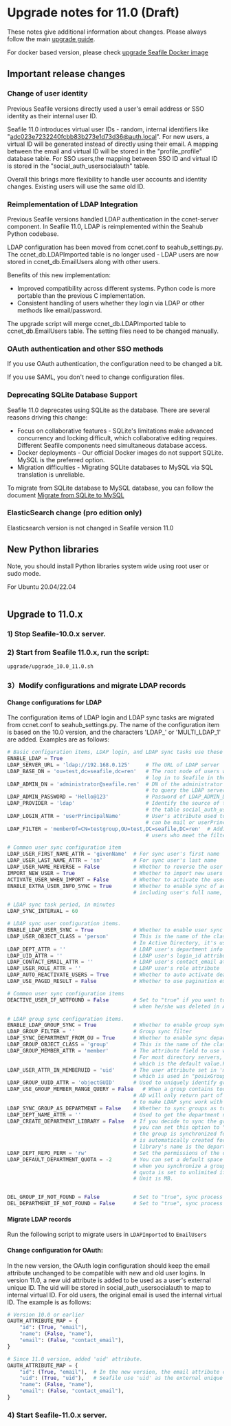 # Upgrade notes for 11.0 (Draft)

These notes give additional information about changes.
Please always follow the main [upgrade guide](./upgrade.md).

For docker based version, please check [upgrade Seafile Docker image](../docker/upgrade/upgrade_docker.md)

## Important release changes

### Change of user identity

Previous Seafile versions directly used a user's email address or SSO identity as their internal user ID.

Seafile 11.0 introduces virtual user IDs - random, internal identifiers like "adc023e7232240fcbb83b273e1d73d36@auth.local". For new users, a virtual ID will be generated instead of directly using their email. A mapping between the email and virtual ID will be stored in the "profile_profile" database table. For SSO users,the mapping between SSO ID and virtual ID is stored in the "social_auth_usersocialauth" table.

Overall this brings more flexibility to handle user accounts and identity changes. Existing users will use the same old ID.


### Reimplementation of LDAP Integration

Previous Seafile versions handled LDAP authentication in the ccnet-server component. In Seafile 11.0, LDAP is reimplemented within the Seahub Python codebase.

LDAP configuration has been moved from ccnet.conf to seahub_settings.py. The ccnet_db.LDAPImported table is no longer used - LDAP users are now stored in ccnet_db.EmailUsers along with other users.

Benefits of this new implementation:

* Improved compatibility across different systems. Python code is more portable than the previous C implementation.
* Consistent handling of users whether they login via LDAP or other methods like email/password.

The upgrade script will merge ccnet_db.LDAPImported table to ccnet_db.EmailUsers table. The setting files need to be changed manually.

### OAuth authentication and other SSO methods

If you use OAuth authentication, the configuration need to be changed a bit.

If you use SAML, you don't need to change configuration files.


### Deprecating SQLite Database Support

Seafile 11.0 deprecates using SQLite as the database. There are several reasons driving this change:

* Focus on collaborative features - SQLite's limitations make advanced concurrency and locking difficult, which collaborative editing requires. Different Seafile components need simultaneous database access.
* Docker deployments - Our official Docker images do not support SQLite. MySQL is the preferred option.
* Migration difficulties - Migrating SQLite databases to MySQL via SQL translation is unreliable.

To migrate from SQLite database to MySQL database, you can follow the document [Migrate from SQLite to MySQL](../deploy/migrate_from_sqlite_to_mysql.md)


### ElasticSearch change (pro edition only)

Elasticsearch version is not changed in Seafile version 11.0



## New Python libraries

Note, you should install Python libraries system wide using root user or sudo mode.

For Ubuntu 20.04/22.04

```sh

```


## Upgrade to 11.0.x

### 1) Stop Seafile-10.0.x server.

### 2) Start from Seafile 11.0.x, run the script:

```sh
upgrade/upgrade_10.0_11.0.sh
```

### 3）Modify configurations and migrate LDAP records

#### Change configurations for LDAP

The configuration items of LDAP login and LDAP sync tasks are migrated from ccnet.conf to seahub_settings.py. The name of the configuration item is based on the 10.0 version, and the characters 'LDAP\_' or 'MULTI_LDAP_1' are added. Examples are as follows:

```python
# Basic configuration items, LDAP login, and LDAP sync tasks use these configurations together.
ENABLE_LDAP = True
LDAP_SERVER_URL = 'ldap://192.168.0.125'     # The URL of LDAP server
LDAP_BASE_DN = 'ou=test,dc=seafile,dc=ren'   # The root node of users who can 
                                             # log in to Seafile in the LDAP server
LDAP_ADMIN_DN = 'administrator@seafile.ren'  # DN of the administrator used 
                                             # to query the LDAP server for information
LDAP_ADMIN_PASSWORD = 'Hello@123'            # Password of LDAP_ADMIN_DN
LDAP_PROVIDER = 'ldap'                       # Identify the source of the user, used in 
                                             # the table social_auth_usersocialauth, defaults to 'ldap'
LDAP_LOGIN_ATTR = 'userPrincipalName'        # User's attribute used to log in to Seafile, 
                                             # can be mail or userPrincipalName, cannot be changed
LDAP_FILTER = 'memberOf=CN=testgroup,OU=test,DC=seafile,DC=ren'  # Additional filter conditions,
                                             # users who meet the filter conditions can log in, otherwise they cannot log in

# Common user sync configuration item
LDAP_USER_FIRST_NAME_ATTR = 'givenName'  # For sync user's first name
LDAP_USER_LAST_NAME_ATTR = 'sn'          # For sync user's last name
LDAP_USER_NAME_REVERSE = False           # Whether to reverse the user's first and last name
IMPORT_NEW_USER = True                   # Whether to import new users when sync user
ACTIVATE_USER_WHEN_IMPORT = False        # Whether to activate the user when importing new user
ENABLE_EXTRA_USER_INFO_SYNC = True       # Whether to enable sync of additional user information,
                                         # including user's full name, department, and Windows login name, etc.

# LDAP sync task period, in minutes
LDAP_SYNC_INTERVAL = 60

# LDAP sync user configuration items.
ENABLE_LDAP_USER_SYNC = True             # Whether to enable user sync
LDAP_USER_OBJECT_CLASS = 'person'        # This is the name of the class used to search for user objects. 
                                         # In Active Directory, it's usually "person". The default value is "person".
LDAP_DEPT_ATTR = ''                      # LDAP user's department info
LDAP_UID_ATTR = ''                       # LDAP user's login_id attribute
LDAP_CONTACT_EMAIL_ATTR = ''             # LDAP user's contact_email attribute
LDAP_USER_ROLE_ATTR = ''                 # LDAP user's role attribute
LDAP_AUTO_REACTIVATE_USERS = True        # Whether to auto activate deactivated user
LDAP_USE_PAGED_RESULT = False            # Whether to use pagination extension

# Common user sync configuration items
DEACTIVE_USER_IF_NOTFOUND = False        # Set to "true" if you want to deactivate a user 
                                         # when he/she was deleted in AD server.

# LDAP group sync configuration items.
ENABLE_LDAP_GROUP_SYNC = True            # Whether to enable group sync
LDAP_GROUP_FILTER = ''                   # Group sync filter
LDAP_SYNC_DEPARTMENT_FROM_OU = True      # Whether to enable sync departments from OU.
LDAP_GROUP_OBJECT_CLASS = 'group'        # This is the name of the class used to search for group objects.
LDAP_GROUP_MEMBER_ATTR = 'member'        # The attribute field to use when loading the group's members. 
                                         # For most directory servers, the attributes is "member" 
                                         # which is the default value.For "posixGroup", it should be set to "memberUid".
LDAP_USER_ATTR_IN_MEMBERUID = 'uid'      # The user attribute set in 'memberUid' option, 
                                         # which is used in "posixGroup".The default value is "uid".
LDAP_GROUP_UUID_ATTR = 'objectGUID'      # Used to uniquely identify groups in LDAP
LDAP_USE_GROUP_MEMBER_RANGE_QUERY = False   # When a group contains too many members, 
                                         # AD will only return part of them. Set this option to TRUE
                                         # to make LDAP sync work with large groups.
LDAP_SYNC_GROUP_AS_DEPARTMENT = False    # Whether to sync groups as top-level departments in Seafile
LDAP_DEPT_NAME_ATTR = ''                 # Used to get the department name.
LDAP_CREATE_DEPARTMENT_LIBRARY = False   # If you decide to sync the group as a department,
                                         # you can set this option to "true". In this way, when 
                                         # the group is synchronized for the first time, a library
                                         # is automatically created for the department, and the 
                                         # library's name is the department's name.
LDAP_DEPT_REPO_PERM = 'rw'               # Set the permissions of the department repo, default permission is 'rw'.
LDAP_DEFAULT_DEPARTMENT_QUOTA = -2       # You can set a default space quota for each department
                                         # when you synchronize a group for the first time. The 
                                         # quota is set to unlimited if this option is not set.
                                         # Unit is MB.


DEL_GROUP_IF_NOT_FOUND = False           # Set to "true", sync process will delete the group if not found it in LDAP server.
DEL_DEPARTMENT_IF_NOT_FOUND = False      # Set to "true", sync process will deleted the department if not found it in LDAP server.
```

#### Migrate LDAP records

Run the following script to migrate users in `LDAPImported` to `EmailUsers`


#### Change configuration for OAuth:

In the new version, the OAuth login configuration should keep the email attribute unchanged to be compatible with new and old user logins. In version 11.0, a new uid attribute is added to be used as a user's external unique ID. The uid will be stored in social_auth_usersocialauth to map to internal virtual ID. For old users, the original  email is used the internal virtual ID. The example is as follows:

```python
# Version 10.0 or earlier
OAUTH_ATTRIBUTE_MAP = {
    "id": (True, "email"),
    "name": (False, "name"),
    "email": (False, "contact_email"),
}

# Since 11.0 version, added 'uid' attribute.
OAUTH_ATTRIBUTE_MAP = {
    "id": (True, "email"),  # In the new version, the email attribute configuration should be kept unchanged to be compatible with old and new user logins
    "uid": (True, "uid"),   # Seafile use 'uid' as the external unique identifier of the user. Different OAuth systems have different attributes, which may be: 'uid' or 'username', etc.
    "name": (False, "name"),
    "email": (False, "contact_email"),
}

```


### 4) Start Seafile-11.0.x server.
